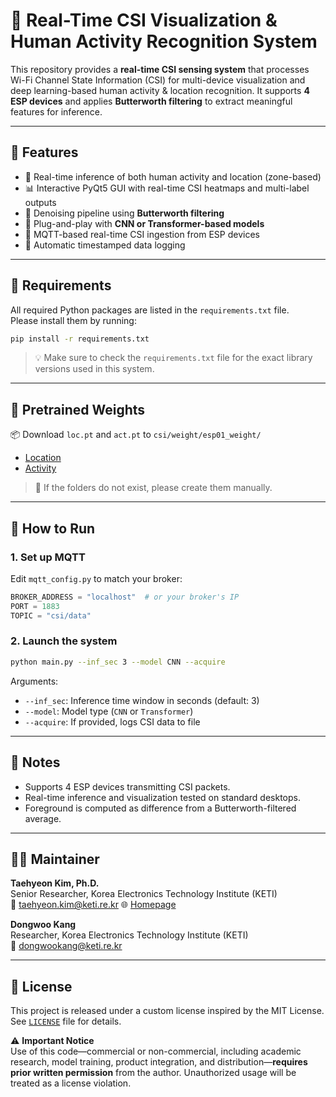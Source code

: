 # 📡 Real-Time CSI Visualization & Human Activity Recognition System

This repository provides a **real-time CSI sensing system** that processes Wi-Fi Channel State Information (CSI) for multi-device visualization and deep learning-based human activity & location recognition. It supports **4 ESP devices** and applies **Butterworth filtering** to extract meaningful features for inference.

---

## 🔧 Features

- 🧠 Real-time inference of both human activity and location (zone-based)
- 📊 Interactive PyQt5 GUI with real-time CSI heatmaps and multi-label outputs
- 🧼 Denoising pipeline using **Butterworth filtering**
- 🧮 Plug-and-play with **CNN or Transformer-based models**
- 📡 MQTT-based real-time CSI ingestion from ESP devices
- 💾 Automatic timestamped data logging

---

## 🔧 Requirements

All required Python packages are listed in the `requirements.txt` file.  
Please install them by running:

```bash
pip install -r requirements.txt
```

> 💡 Make sure to check the `requirements.txt` file for the exact library versions used in this system.

---

## 🔗 Pretrained Weights

📦 Download `loc.pt` and `act.pt` to `csi/weight/esp01_weight/`

- [Location](https://drive.google.com/file/d/1t1Di4KkHQOpncNmZmSdYPAN-0ZtC8Yqc/view?usp=sharing)
- [Activity](https://drive.google.com/file/d/1reTq928hYPGpaUEugrAVeZoKxW_10U28/view?usp=sharing)

> 📁 If the folders do not exist, please create them manually.

---

## 🚀 How to Run

### 1. Set up MQTT

Edit `mqtt_config.py` to match your broker:
```python
BROKER_ADDRESS = "localhost"  # or your broker's IP
PORT = 1883
TOPIC = "csi/data"
```

### 2. Launch the system

```bash
python main.py --inf_sec 3 --model CNN --acquire
```

Arguments:
- `--inf_sec`: Inference time window in seconds (default: 3)
- `--model`: Model type (`CNN` or `Transformer`)
- `--acquire`: If provided, logs CSI data to file

---

## 📌 Notes

- Supports 4 ESP devices transmitting CSI packets.
- Real-time inference and visualization tested on standard desktops.
- Foreground is computed as difference from a Butterworth-filtered average.

---

## 🧑‍💻 Maintainer

**Taehyeon Kim, Ph.D.**  
Senior Researcher, Korea Electronics Technology Institute (KETI)  
📧 [taehyeon.kim@keti.re.kr](mailto:taehyeon.kim@keti.re.kr)  🌐 [Homepage](https://rcard.re.kr/detail/OISRzd7ua0tW0A1zMEwbKQ/information)

**Dongwoo Kang**  
Researcher, Korea Electronics Technology Institute (KETI)  
📧 [dongwookang@keti.re.kr](mailto:dongwookang@keti.re.kr) 

---

## 📜 License

This project is released under a custom license inspired by the MIT License. See [`LICENSE`](./LICENSE.txt) file for details.

⚠️ **Important Notice**  
Use of this code—commercial or non-commercial, including academic research, model training, product integration, and distribution—**requires prior written permission** from the author. Unauthorized usage will be treated as a license violation.
